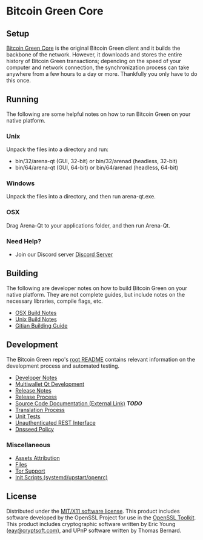 Bitcoin Green Core
=====================

Setup
---------------------
[Bitcoin Green Core](http://savebitcoin.io) is the original Bitcoin Green client and it builds the backbone of the network. However, it downloads and stores the entire history of Bitcoin Green transactions; depending on the speed of your computer and network connection, the synchronization process can take anywhere from a few hours to a day or more. Thankfully you only have to do this once.

Running
---------------------
The following are some helpful notes on how to run Bitcoin Green on your native platform.

### Unix

Unpack the files into a directory and run:

- bin/32/arena-qt (GUI, 32-bit) or bin/32/arenad (headless, 32-bit)
- bin/64/arena-qt (GUI, 64-bit) or bin/64/arenad (headless, 64-bit)

### Windows

Unpack the files into a directory, and then run arena-qt.exe.

### OSX

Drag Arena-Qt to your applications folder, and then run Arena-Qt.

### Need Help?

* Join our Discord server [Discord Server](https://discord.savebitcoin.io)

Building
---------------------
The following are developer notes on how to build Bitcoin Green on your native platform. They are not complete guides, but include notes on the necessary libraries, compile flags, etc.

- [OSX Build Notes](build-osx.md)
- [Unix Build Notes](build-unix.md)
- [Gitian Building Guide](gitian-building.md)

Development
---------------------
The Bitcoin Green repo's [root README](https://github.com/arena/arena/blob/master/README.md) contains relevant information on the development process and automated testing.

- [Developer Notes](developer-notes.md)
- [Multiwallet Qt Development](multiwallet-qt.md)
- [Release Notes](release-notes.md)
- [Release Process](release-process.md)
- [Source Code Documentation (External Link)](https://dev.visucore.com/bitcoin/doxygen/) ***TODO***
- [Translation Process](translation_process.md)
- [Unit Tests](unit-tests.md)
- [Unauthenticated REST Interface](REST-interface.md)
- [Dnsseed Policy](dnsseed-policy.md)

### Miscellaneous
- [Assets Attribution](assets-attribution.md)
- [Files](files.md)
- [Tor Support](tor.md)
- [Init Scripts (systemd/upstart/openrc)](init.md)

License
---------------------
Distributed under the [MIT/X11 software license](http://www.opensource.org/licenses/mit-license.php).
This product includes software developed by the OpenSSL Project for use in the [OpenSSL Toolkit](https://www.openssl.org/). This product includes
cryptographic software written by Eric Young ([eay@cryptsoft.com](mailto:eay@cryptsoft.com)), and UPnP software written by Thomas Bernard.
